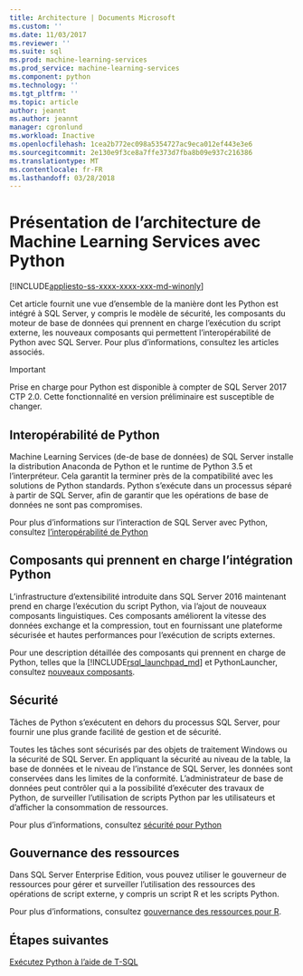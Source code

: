 ```yaml
---
title: Architecture | Documents Microsoft
ms.custom: ''
ms.date: 11/03/2017
ms.reviewer: ''
ms.suite: sql
ms.prod: machine-learning-services
ms.prod_service: machine-learning-services
ms.component: python
ms.technology: ''
ms.tgt_pltfrm: ''
ms.topic: article
author: jeannt
ms.author: jeannt
manager: cgronlund
ms.workload: Inactive
ms.openlocfilehash: 1cea2b772ec098a5354727ac9eca012ef443e3e6
ms.sourcegitcommit: 2e130e9f3ce8a7ffe373d7fba8b09e937c216386
ms.translationtype: MT
ms.contentlocale: fr-FR
ms.lasthandoff: 03/28/2018
---
```

# <a name="architecture-overview-for-machine-learning-services-with-python"></a>Présentation de l’architecture de Machine Learning Services avec Python
[!INCLUDE[appliesto-ss-xxxx-xxxx-xxx-md-winonly](../../includes/appliesto-ss-xxxx-xxxx-xxx-md-winonly.md)]

Cet article fournit une vue d’ensemble de la manière dont les Python est intégré à SQL Server, y compris le modèle de sécurité, les composants du moteur de base de données qui prennent en charge l’exécution du script externe, les nouveaux composants qui permettent l’interopérabilité de Python avec SQL Server. Pour plus d’informations, consultez les articles associés.

> [!IMPORTANT]
> Prise en charge pour Python est disponible à compter de SQL Server 2017 CTP 2.0. Cette fonctionnalité en version préliminaire est susceptible de changer.

## <a name="python-interoperability"></a>Interopérabilité de Python

Machine Learning Services (de-de base de données) de SQL Server installe la distribution Anaconda de Python et le runtime de Python 3.5 et l’interpréteur. Cela garantit la terminer près de la compatibilité avec les solutions de Python standards. Python s’exécute dans un processus séparé à partir de SQL Server, afin de garantir que les opérations de base de données ne sont pas compromises.

Pour plus d’informations sur l’interaction de SQL Server avec Python, consultez [l’interopérabilité de Python](../../advanced-analytics/python/python-interoperability.md)

## <a name="components-that-support-python-integration"></a>Composants qui prennent en charge l’intégration Python

L’infrastructure d’extensibilité introduite dans SQL Server 2016 maintenant prend en charge l’exécution du script Python, via l’ajout de nouveaux composants linguistiques. Ces composants améliorent la vitesse des données exchange et la compression, tout en fournissant une plateforme sécurisée et hautes performances pour l’exécution de scripts externes.

Pour une description détaillée des composants qui prennent en charge de Python, telles que la [!INCLUDE[rsql_launchpad_md](../../includes/rsql-launchpad-md.md)] et PythonLauncher, consultez [nouveaux composants](../../advanced-analytics/python/new-components-in-sql-server-to-support-python-integration.md).

## <a name="security"></a>Sécurité

Tâches de Python s’exécutent en dehors du processus SQL Server, pour fournir une plus grande facilité de gestion et de sécurité.

Toutes les tâches sont sécurisés par des objets de traitement Windows ou la sécurité de SQL Server. En appliquant la sécurité au niveau de la table, la base de données et le niveau de l’instance de SQL Server, les données sont conservées dans les limites de la conformité. L’administrateur de base de données peut contrôler qui a la possibilité d’exécuter des travaux de Python, de surveiller l’utilisation de scripts Python par les utilisateurs et d’afficher la consommation de ressources.

Pour plus d’informations, consultez [sécurité pour Python](../../advanced-analytics/python/security-overview-sql-server-python-services.md)

## <a name="resource-governance"></a>Gouvernance des ressources

Dans SQL Server Enterprise Edition, vous pouvez utiliser le gouverneur de ressources pour gérer et surveiller l’utilisation des ressources des opérations de script externe, y compris un script R et les scripts Python.

Pour plus d’informations, consultez [gouvernance des ressources pour R](../../advanced-analytics/r/resource-governance-for-r-services.md).

## <a name="next-steps"></a>Étapes suivantes

[Exécutez Python à l’aide de T-SQL](../tutorials/run-python-using-t-sql.md)
